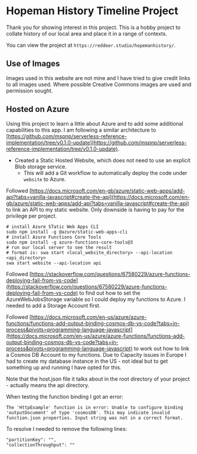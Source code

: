 # Hopeman History Timeline Project

Thank you for showing interest in this project. This is a hobby project to collate history of our local area and place it in a range of contexts.

You can view the project at ```https://reddeer.studio/hopemanhistory/```.

## Use of Images

Images used in this website are not mine and I have tried to give credit links to all images used.  Where possible Creative Commons images are used and permission sought.

## Hosted on Azure

Using this project to learn a little about Azure and to add some additional capabilities to this app.  I am following a similar architecture to [https://github.com/mspnp/serverless-reference-implementation/tree/v0.1.0-update](https://github.com/mspnp/serverless-reference-implementation/tree/v0.1.0-update).

* Created a Static Hosted Website, which does not need to use an explicit Blob storage service.
  * This will add a Git workflow to automatically deploy the code under ```website``` to Azure.

Followed [https://docs.microsoft.com/en-gb/azure/static-web-apps/add-api?tabs=vanilla-javascript#create-the-api](https://docs.microsoft.com/en-gb/azure/static-web-apps/add-api?tabs=vanilla-javascript#create-the-api) to link an API to my static website.  Only downside is having to pay for the privilege per project.

```
# install Azure STatic Web Apps CLI
sudo npm install -g @azure/static-web-apps-cli
# install Azure Functions Core Tools
sudo npm install -g azure-functions-core-tools@3
# run our local server to see the result
# format is: swa start <local_website_directory> --api-location <api_directory>
swa start website --api-location api
```

Followed [https://stackoverflow.com/questions/67580229/azure-functions-deploying-fail-from-vs-code](https://stackoverflow.com/questions/67580229/azure-functions-deploying-fail-from-vs-code) to find out how to set the AzureWebJobsStorage variable so I could deploy my functions to Azure.  I needed to add a Storage Account first.

Followed [https://docs.microsoft.com/en-us/azure/azure-functions/functions-add-output-binding-cosmos-db-vs-code?tabs=in-process&pivots=programming-language-javascript](https://docs.microsoft.com/en-us/azure/azure-functions/functions-add-output-binding-cosmos-db-vs-code?tabs=in-process&pivots=programming-language-javascript) to work out how to link a Cosmos DB Account to my functions.  Due to Capacity issues in Europe I had to create my database instance in the US - not ideal but to get something up and running I have opted for this.

Note that the host.json file it talks about in the root directory of your project - actually means the api directory.

When testing the function binding I got an error:

```
The 'HttpExample' function is in error: Unable to configure binding 'outputDocument' of type 'cosmosDB'. This may indicate invalid function.json properties. Input string was not in a correct format.
```

To resolve I needed to remove the following lines:

```
"partitionKey": "",
"collectionThroughput": ""
```
